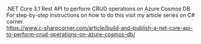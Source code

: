 .NET Core 3.1 Rest API to perform CRUD operations on Azure Cosmos DB \
For step-by-step instructions on how to do this visit my article series on C# corner \
https://www.c-sharpcorner.com/article/build-and-publish-a-net-core-api-to-perform-crud-operations-on-azure-cosmos-db/

